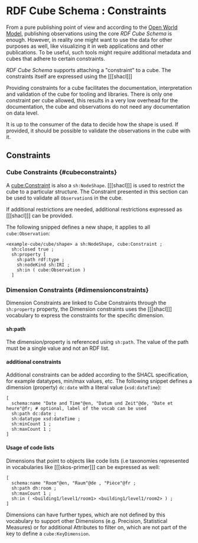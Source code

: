 # RDF Cube Schema : Constraints

From a pure publishing point of view and according to the [Open World Model](http://linked-data-training.zazuko.com/Ontologies/index.html#14), publishing observations using the core _RDF Cube Schema_ is enough. However, in reality one might want to use the data for other purposes as well, like visualizing it in web applications and other publications. To be useful, such tools might require additional metadata and cubes that adhere to certain constraints.

_RDF Cube Schema_ supports attaching a "constraint" to a cube. The constraints itself are expressed using the [[[shacl]]]

Providing constraints for a cube facilitates the documentation, interpretation and validation of the cube for tooling and libraries. There is only one constraint per cube allowed, this results in a very low overhead for the documentation, the cube and observations do not need any documentation on data level.



It is up to the consumer of the data to decide how the shape is used. If provided, it should be possible to validate the observations in the cube with it.

## Constraints

### Cube Constraints  {#cubeconstraints}

A [cube:Constraint](#Constraint) is also a `sh:NodeShape`. [[[shacl]]] is used to restrict the cube to a particular structure. The Constraint presented in this section can be used to validate all `Observation`s in the cube.

If additional restrictions are needed, additional restrictions expressed as [[[shacl]]] can be provided.

The following snipped defines a new shape, it applies to all `cube:Observation`:

<aside class='example'>

```turtle
<example-cube/cube/shape> a sh:NodeShape, cube:Constraint ;
  sh:closed true ;
  sh:property [
    sh:path rdf:type ;
    sh:nodeKind sh:IRI ;
    sh:in ( cube:Observation )
  ]
```

</aside>

### Dimension Constraints  {#dimensionconstraints}

Dimension Constraints are linked to Cube Constraints through the `sh:property` property, the Dimension constraints uses the [[[shacl]]] vocabulary to express the constraints for the specific dimension.

#### sh:path

The dimension/property is referenced using `sh:path`. The value of the path must be a single value and not an RDF list.

#### additional constraints
Additional constraints can be added according to the SHACL specification, for example datatypes, min/max values, etc.
The following snippet defines a dimension (property) `dc:date` with a literal value (`xsd:dateTime`):

<aside class='example' title='Additional constraints on a dimension'>

```turtle
[
  schema:name "Date and Time"@en, "Datum und Zeit"@de, "Date et heure"@fr; # optional, label of the vocab can be used
  sh:path dc:date ;
  sh:datatype xsd:dateTime ;
  sh:minCount 1 ;
  sh:maxCount 1 ;
]
```
</aside>

#### Usage of code lists

Dimensions that point to objects like code lists (i.e taxonomies represented in vocabularies like [[[skos-primer]]] can be expressed as well:

<aside class='example' title='Using code lists on  a dimension'>

```turtle
[
  schema:name "Room"@en, "Raum"@de , "Pièce"@fr ;
  sh:path dh:room ;
  sh:maxCount 1 ;
  sh:in ( <building1/level1/room1> <building1/level1/room2> ) ;
]
```

</aside>

Dimensions can have further types, which are not defined by this vocabulary to support other Dimensions (e.g. Precision, Statistical Measures) or for additional Attributes to filter on, which are not part of the key to define a `cube:KeyDimension`.

